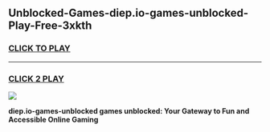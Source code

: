 
## Unblocked-Games-diep.io-games-unblocked-Play-Free-3xkth
<h3>
<a href="https://premium76.site?title=diep.io-games-unblocked&ref=18A">CLICK TO PLAY</a></h3>
<hr>

<h3>
<a href="https://premium76.site?title=diep.io-games-unblocked&ref=18A">CLICK 2 PLAY</a>
  
</h3>

<a href="https://premium76.site?title=diep.io-games-unblocked&ref=18A"><img src="https://clearcache.store/games.png"></a>


**diep.io-games-unblocked games unblocked: Your Gateway to Fun and Accessible Online Gaming**
